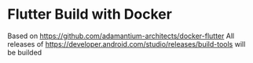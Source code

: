 # Flutter Build with Docker

Based on https://github.com/adamantium-architects/docker-flutter
All releases of https://developer.android.com/studio/releases/build-tools will be builded
